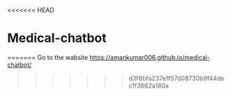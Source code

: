 <<<<<<< HEAD
# Medical-chatbot

=======
Go to the wabsite 
https://amankumar006.github.io/medical-chatbot/
>>>>>>> d3f8bfa237e1f57d08730b9f44dec1f3662a180a
